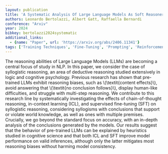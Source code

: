 ```yaml
---
layout: publication
title: 'A Systematic Analysis Of Large Language Models As Soft Reasoners: The Case Of Syllogistic Inferences'
authors: Leonardo Bertolazzi, Albert Gatt, Raffaella Bernardi
conference: "Arxiv"
year: 2024
bibkey: bertolazzi2024systematic
additional_links:
  - {name: "Paper", url: 'https://arxiv.org/abs/2406.11341'}
tags: ['Training Techniques', 'Fine-Tuning', 'Prompting', 'Reinforcement Learning', 'Ethics and Bias', 'In-Context Learning', 'Pretraining Methods']
---
```

The reasoning abilities of Large Language Models (LLMs) are becoming a
central focus of study in NLP. In this paper, we consider the case of
syllogistic reasoning, an area of deductive reasoning studied extensively in
logic and cognitive psychology. Previous research has shown that pre-trained
LLMs exhibit reasoning biases, such as \\(\textit\{content effects\}\\), avoid
answering that \\(\textit\{no conclusion follows\}\\), display human-like
difficulties, and struggle with multi-step reasoning. We contribute to this
research line by systematically investigating the effects of chain-of-thought
reasoning, in-context learning (ICL), and supervised fine-tuning (SFT) on
syllogistic reasoning, considering syllogisms with conclusions that support or
violate world knowledge, as well as ones with multiple premises. Crucially, we
go beyond the standard focus on accuracy, with an in-depth analysis of the
conclusions generated by the models. Our results suggest that the behavior of
pre-trained LLMs can be explained by heuristics studied in cognitive science
and that both ICL and SFT improve model performance on valid inferences,
although only the latter mitigates most reasoning biases without harming model
consistency.
